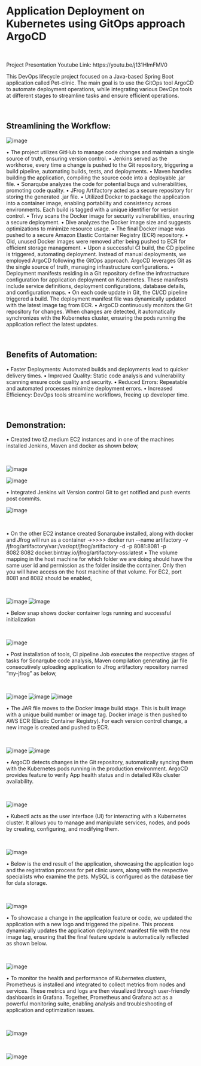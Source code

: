 # Application Deployment on Kubernetes using GitOps approach ArgoCD
<p>&nbsp;</p>
Project Presentation Youtube Link: https://youtu.be/j131HImFMV0

This DevOps lifecycle project focused on a Java-based Spring Boot application called Pet-clinic. The main goal is to use the GitOps tool ArgoCD to automate deployment operations, while integrating various DevOps tools at different stages to streamline tasks and ensure efficient operations.
<p>&nbsp;</p>

## Streamlining the Workflow:

![image](https://github.com/intuiter/Project-petapp/assets/135228471/55ca1daf-8588-464a-92b0-29617949e3a8)

•	The project utilizes GitHub to manage code changes and maintain a single source of truth, ensuring version control.
•	Jenkins served as the workhorse, every time a change is pushed to the Git repository, triggering a build pipeline, automating builds, tests, and deployments.
•	Maven handles building the application, compiling the source code into a deployable .jar file.
•	Sonarqube analyzes the code for potential bugs and vulnerabilities, promoting code quality.
•	JFrog Artifactory acted as a secure repository for storing the generated .jar file.
•	Utilized Docker to package the application into a container image, enabling portability and consistency across environments. Each build is tagged with a unique identifier for version control.
•	Trivy scans the Docker image for security vulnerabilities, ensuring a secure deployment.
•	Dive analyzes the Docker image size and suggests optimizations to minimize resource usage.
•	The final Docker image was pushed to a secure Amazon Elastic Container Registry (ECR) repository.
•	Old, unused Docker images were removed after being pushed to ECR for efficient storage management.
•	Upon a successful CI build, the CD pipeline is triggered, automating deployment. Instead of manual deployments, we employed ArgoCD following the GitOps approach. ArgoCD leverages Git as the single source of truth, managing infrastructure configurations.
•	Deployment manifests residing in a Git repository define the infrastructure configuration for application deployment on Kubernetes. These manifests include service definitions, deployment configurations, database details, and configuration maps.
•	On each code update in Git, the CI/CD pipeline triggered a build. The deployment manifest file was dynamically updated with the latest image tag from ECR.
•	ArgoCD continuously monitors the Git repository for changes. When changes are detected, it automatically synchronizes with the Kubernetes cluster, ensuring the pods running the application reflect the latest updates.
<p>&nbsp;</p>

## Benefits of Automation:
•	Faster Deployments: Automated builds and deployments lead to quicker delivery times.
•	Improved Quality: Static code analysis and vulnerability scanning ensure code quality and security.
•	Reduced Errors: Repeatable and automated processes minimize deployment errors.
•	Increased Efficiency: DevOps tools streamline workflows, freeing up developer time.
<p>&nbsp;</p>

## Demonstration:
•	Created two t2.medium EC2 instances and in one of the machines installed Jenkins, Maven and docker as shown below,
<p>&nbsp;</p>

![image](https://github.com/intuiter/Project-petapp/assets/135228471/e8e21c4c-5e18-4089-8224-a1ec60024bda)

![image](https://github.com/intuiter/Project-petapp/assets/135228471/3c0f8435-9221-4186-946e-1ce9d06d3139)

•	Integrated Jenkins wit Version control Git to get notified and push events post commits.

![image](https://github.com/intuiter/Project-petapp/assets/135228471/4cf1ae4c-53ce-44c7-9f4e-4de1c6ccf056)
<p>&nbsp;</p>
•	On the other EC2 instance created Sonarqube installed, along with docker and Jfrog will run as a container
->>>>> docker run --name artifactory -v /jfrog/artifactory/var:/var/opt/jfrog/artifactory -d -p 8081:8081 -p 8082:8082 docker.bintray.io/jfrog/artifactory-oss:latest
•	The volume mapping in the host machine for which folder we are doing should have the same user id and permission as the folder inside the container. Only then you will have access on the host machine of that volume. For EC2, port 8081 and 8082 should be enabled,
<p>&nbsp;</p>

![image](https://github.com/intuiter/Project-petapp/assets/135228471/7646eeaf-d1a0-43ec-b1dc-8bde88004ddd)
![image](https://github.com/intuiter/Project-petapp/assets/135228471/82e7027e-1bbf-4e0a-bbc8-3b26e68e5427)

•	Below snap shows docker container logs running and successful initialization
<p>&nbsp;</p>

![image](https://github.com/intuiter/Project-petapp/assets/135228471/f3153055-9e34-4234-9269-3b6df73d9c31)

•	Post installation of tools, CI pipeline Job executes the respective stages of tasks for Sonarqube code analysis, Maven compilation generating .jar file consecutively uploading application to Jfrog artifactory repository named “my-jfrog” as below,
<p>&nbsp;</p>

![image](https://github.com/intuiter/Project-petapp/assets/135228471/95e99677-33be-4b9e-91c3-3121f04778af)
![image](https://github.com/intuiter/Project-petapp/assets/135228471/f60fe0de-94d2-45da-b296-8b115a33124b)
![image](https://github.com/intuiter/Project-petapp/assets/135228471/f4666d1b-94df-458a-a364-b813f5177dc1)

•	The JAR file moves to the Docker image build stage. This is built image with a unique build number or image tag. Docker image is then pushed to AWS ECR (Elastic Container Registry). For each version control change, a new image is created and pushed to ECR.
<p>&nbsp;</p>

![image](https://github.com/intuiter/Project-petapp/assets/135228471/35d85312-65a2-4104-8589-0abfd13d9d7f)
![image](https://github.com/intuiter/Project-petapp/assets/135228471/669f377a-522a-4d9b-a8cd-f865fc000b84)

•	ArgoCD detects changes in the Git repository, automatically syncing them with the Kubernetes pods running in the production environment. ArgoCD provides feature to verify App health status and in detailed K8s cluster availability.
<p>&nbsp;</p>

![image](https://github.com/intuiter/Project-petapp/assets/135228471/23d808bf-68fa-4c4d-8e37-885fbcb71e03)

•	Kubectl acts as the user interface (UI) for interacting with a Kubernetes cluster. It allows you to manage and manipulate services, nodes, and pods by creating, configuring, and modifying them.
<p>&nbsp;</p>

![image](https://github.com/intuiter/Project-petapp/assets/135228471/74aa9ffa-edce-4400-851d-079b4881a5f3)

•	Below is the end result of the application, showcasing the application logo and the registration process for pet clinic users, along with the respective specialists who examine the pets. MySQL is configured as the database tier for data storage.
<p>&nbsp;</p>

![image](https://github.com/intuiter/Project-petapp/assets/135228471/bfdef04a-18e1-4e03-a876-9821fc962bdd)

•	To showcase a change in the application feature or code, we updated the application with a new logo and triggered the pipeline. This process dynamically updates the application deployment manifest file with the new image tag, ensuring that the final feature update is automatically reflected as shown below.
<p>&nbsp;</p>

![image](https://github.com/intuiter/Project-petapp/assets/135228471/4c60dbc9-c9fb-41d7-8603-6364887cd178)

•	To monitor the health and performance of Kubernetes clusters, Prometheus is installed and integrated to collect metrics from nodes and services. These metrics and logs are then visualized through user-friendly dashboards in Grafana. Together, Prometheus and Grafana act as a powerful monitoring suite, enabling analysis and troubleshooting of application and optimization issues. 
<p>&nbsp;</p>

![image](https://github.com/intuiter/Project-petapp/assets/135228471/8a7cc17d-6868-4a89-be72-74a88d6cbe3e)
<p>&nbsp;</p>

![image](https://github.com/intuiter/Project-petapp/assets/135228471/41cf4a56-41e9-4b34-adc0-4ea573d9eef6)




















